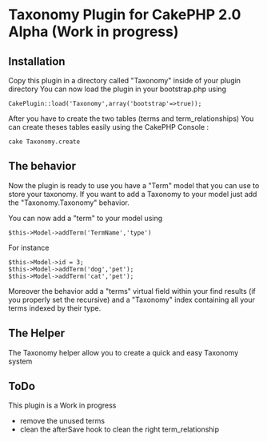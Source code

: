 Taxonomy Plugin for CakePHP 2.0 Alpha (Work in progress)
============================================================


Installation
-------------------------------------------------------
Copy this plugin in a directory called "Taxonomy" inside of your plugin directory
You can now load the plugin in your bootstrap.php using

    CakePlugin::load('Taxonomy',array('bootstrap'=>true));

After you have to create the two tables (terms and term_relationships)
You can create theses tables easily using the CakePHP Console :

	cake Taxonomy.create

The behavior
-------------------------------------------------------
Now the plugin is ready to use you have a "Term" model that you can use to store your taxonomy. If you want to add a Taxonomy to your model just add 
the "Taxonomy.Taxonomy" behavior.

You can now add a "term" to your model using

	$this->Model->addTerm('TermName','type')

For instance

	$this->Model->id = 3;
	$this->Model->addTerm('dog','pet');
	$this->Model->addTerm('cat','pet');

Moreover the behavior add a "terms" virtual field within your find results (if you properly set the recursive) and a "Taxonomy" index containing all
your terms indexed by their type.

The Helper
-------------------------------------------------------
The Taxonomy helper allow you to create a quick and easy Taxonomy system

ToDo
-------------------------------------------------------
This plugin is a Work in progress
* remove the unused terms
* clean the afterSave hook to clean the right term_relationship